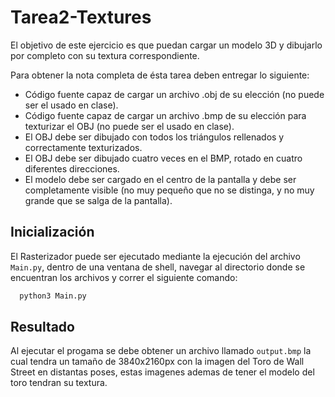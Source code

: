 # Tarea2-Textures
El objetivo de este ejercicio es que puedan cargar un modelo 3D y dibujarlo por completo con su textura correspondiente.

Para obtener la nota completa de ésta tarea deben entregar lo siguiente:

- Código fuente capaz de cargar un archivo .obj de su elección (no puede ser el usado en clase).
- Código fuente capaz de cargar un archivo .bmp de su elección para texturizar el OBJ (no puede ser el usado en clase).
- El OBJ debe ser dibujado con todos los triángulos rellenados y correctamente texturizados.
- El OBJ debe ser dibujado cuatro veces en el BMP, rotado en cuatro diferentes direcciones.
- El modelo debe ser cargado en el centro de la pantalla y debe ser completamente visible (no muy pequeño que no se distinga, y no muy grande que se salga de la pantalla).

## Inicialización

 El Rasterizador puede ser ejecutado mediante la ejecución del archivo ```Main.py```, dentro de una ventana de shell, navegar al directorio donde se encuentran los archivos y correr el siguiente comando:
  ```bash
    python3 Main.py
  ```
## Resultado
Al ejecutar el progama se debe obtener un archivo llamado ```output.bmp``` la cual tendra un tamaño de 3840x2160px con la imagen del Toro de Wall Street en distantas poses, estas imagenes ademas de tener el modelo del toro tendran su textura.
